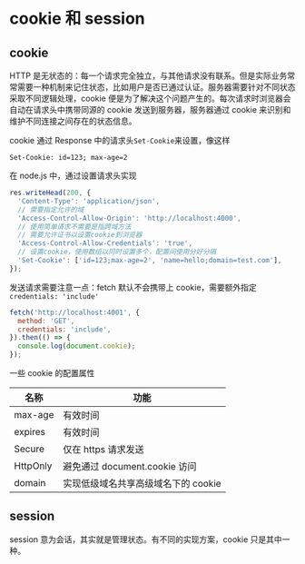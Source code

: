 # cookie 和 session

## cookie

HTTP 是无状态的：每一个请求完全独立，与其他请求没有联系。但是实际业务常常需要一种机制来记住状态，比如用户是否已通过认证。服务器需要针对不同状态采取不同逻辑处理，cookie 便是为了解决这个问题产生的。每次请求时浏览器会自动在请求头中携带同源的 cookie 发送到服务器，服务器通过 cookie 来识别和维护不同连接之间存在的状态信息。

cookie 通过 Response 中的请求头`Set-Cookie`来设置，像这样

```text
Set-Cookie: id=123; max-age=2
```

在 node.js 中，通过设置请求头实现

```typescript
res.writeHead(200, {
  'Content-Type': 'application/json',
  // 需要指定允许的域
  'Access-Control-Allow-Origin': 'http://localhost:4000',
  // 使用简单请求不需要是指跨域方法
  // 需要允许证书以设置cookie到浏览器
  'Access-Control-Allow-Credentials': 'true',
  // 设置cookie，使用数组以同时设置多个，配置间使用分好分隔
  'Set-Cookie': ['id=123;max-age=2', 'name=hello;domain=test.com'],
});
```

发送请求需要注意一点：fetch 默认不会携带上 cookie，需要额外指定`credentials: 'include'`

```javascript
fetch('http://localhost:4001', {
  method: 'GET',
  credentials: 'include',
}).then(() => {
  console.log(document.cookie);
});
```

一些 cookie 的配置属性

| 名称     | 功能                                |
| -------- | ----------------------------------- |
| max-age  | 有效时间                            |
| expires  | 有效时间                            |
| Secure   | 仅在 https 请求发送                 |
| HttpOnly | 避免通过 document.cookie 访问       |
| domain   | 实现低级域名共享高级域名下的 cookie |

## session

session 意为会话，其实就是管理状态。有不同的实现方案，cookie 只是其中一种。
